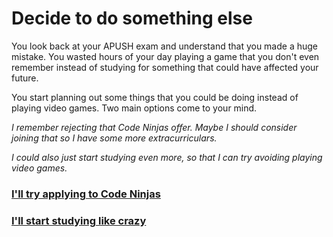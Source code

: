 # Decide to do something else

You look back at your APUSH exam and understand that you made a huge mistake. You wasted hours of your day playing a game that you don't even remember instead of studying for something that could have affected your future. 

You start planning out some things that you could be doing instead of playing video games. Two main options come to your mind. 

_I remember rejecting that Code Ninjas offer. Maybe I should consider joining that so I have some more extracurriculars._

_I could also just start studying even more, so that I can try avoiding playing video games._

### [I'll try applying to Code Ninjas](1.md)

### [I'll start studying like crazy](2A2.md)
